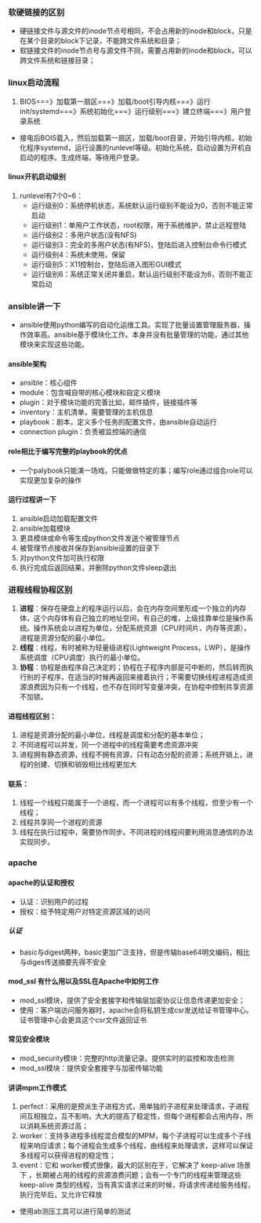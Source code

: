### 软硬链接的区别
-  硬链接文件与源文件的inode节点号相同，不会占用新的inode和block，只是在某个目录的block下记录，不能跨文件系统和目录；
-  软链接文件的inode节点号与源文件不同，需要占用新的inode和block，可以跨文件系统和链接目录；

### linux启动流程
1.  BIOS===》加载第一扇区===》加载/boot引导内核===》运行 init/systemd===》系统初始化===》运行级别===》建立终端===》用户登录系统
- 接电后BOIS载入，然后加载第一扇区，加载/boot目录，开始引导内核，初始化程序systemd，运行设置的runlevel等级。初始化系统，启动设置为开机自启动的程序。生成终端，等待用户登录。

#### linux开机启动级别
1.  runlevel有7个0~6：
    - 运行级别0：系统停机状态，系统默认运行级别不能设为0，否则不能正常启动
    - 运行级别1：单用户工作状态，root权限，用于系统维护，禁止远程登陆
    - 运行级别2：多用户状态(没有NFS)
    - 运行级别3：完全的多用户状态(有NFS)，登陆后进入控制台命令行模式
    - 运行级别4：系统未使用，保留
    - 运行级别5：X11控制台，登陆后进入图形GUI模式
    - 运行级别6：系统正常关闭并重启，默认运行级别不能设为6，否则不能正常启动

### ansible讲一下
- ansible使用python编写的自动化运维工具。实现了批量设置管理服务器，操作效率高。ansible基于模块化工作。本身并没有批量管理的功能，通过其他模块来实现这些功能。

#### ansible架构
- ansible：核心组件
- module：包含喊自带的核心模块和自定义模块
- plugin：对于模块功能的完善比如，邮件插件，链接插件等
- inventory：主机清单，需要管理的主机信息
- playbook：剧本，定义多个任务的配置文件，由ansible自动运行
- connection plugin：负责被监控端的通信

#### role相比于编写完整的playbook的优点
- 一个palybook只能演一场戏，只能做做特定的事；编写role通过组合role可以实现更加复杂的操作

#### 运行过程讲一下
1.  ansible启动加载配置文件
2.  ansible加载模块
3.  更具模块或命令等生成python文件发送个被管理节点
4.  被管理节点接收并保存到ansible设置的目录下
5.  对python文件加可执行权限
6.  执行完成后返回结果，并删除python文件sleep退出

### 进程线程协程区别
1.  **进程**：保存在硬盘上的程序运行以后，会在内存空间里形成一个独立的内存体，这个内存体有自己独立的地址空间，有自己的堆，上级挂靠单位是操作系统。操作系统会以进程为单位，分配系统资源（CPU时间片、内存等资源），进程是资源分配的最小单位。
2.  **线程**：线程，有时被称为轻量级进程(Lightweight Process，LWP），是操作系统调度（CPU调度）执行的最小单位。
3.  **协程**：协程是由程序自己决定的；协程在子程序内部是可中断的，然后转而执行别的子程序，在适当的时候再返回来接着执行；不需要切换线程进程造成资源浪费因为只有一个线程，也不存在同时写变量冲突，在协程中控制共享资源不加锁。

####  进程线程区别：
1.  进程是资源分配的最小单位，线程是调度和分配的基本单位；
2.  不同进程可以并发，同一个进程中的线程需要考虑资源冲突
3.  进程拥有静态资源，线程不拥有资源，只有动态分配的资源；系统开销上，进程的创建、切换和销毁相比线程更加大

#### 联系：
1.  线程一个线程只能属于一个进程，而一个进程可以有多个线程，但至少有一个线程；
2.  线程共享同一个进程的资源
3.  线程在执行过程中，需要协作同步。不同进程的线程间要利用消息通信的办法实现同步。

### apache

#### apache的认证和授权
- 认证：识别用户的过程
- 授权：给予特定用户对特定资源区域的访问

##### 认证
- basic与digest两种，basic更加广泛支持，但是传输base64明文编码，相比与diges传送摘要先得不安全

#### mod_ssl 有什么用以及SSL在Apache中如何工作
- mod_ssl模块，提供了安全套接字和传输层加密协议让信息传递更加安全；
- 使用：客户端访问服务器时，apache会将私钥生成csr发送给证书管理中心。证书管理中心会更具这个csr文件返回证书

#### 常见安全模块
- mod_security模块：完整的http流量记录。提供实时的监控和攻击检测
- mod_ssl模块：提供安全套接字与加密传输功能

#### 讲讲mpm工作模式
1.  perfect：采用的是预派生子进程方式，用单独的子进程来处理请求，子进程间互相独立，互不影响，大大的提高了稳定性，但每个进程都会占用内存，所以消耗系统资源过高；
2.  worker：支持多进程多线程混合模型的MPM，每个子进程可以生成多个子线程来响应请求；每个进程会生成多个线程，由线程来处理请求，这样可以保证多线程可以获得进程的稳定性；
3.  event：它和 worker模式很像，最大的区别在于，它解决了 keep-alive 场景下 ，长期被占用的线程的资源浪费问题；会有一个专门的线程来管理这些 keep-alive 类型的线程，当有真实请求过来的时候，将请求传递给服务线程，执行完毕后，又允许它释放
- 使用ab测压工具可以进行简单的测试
